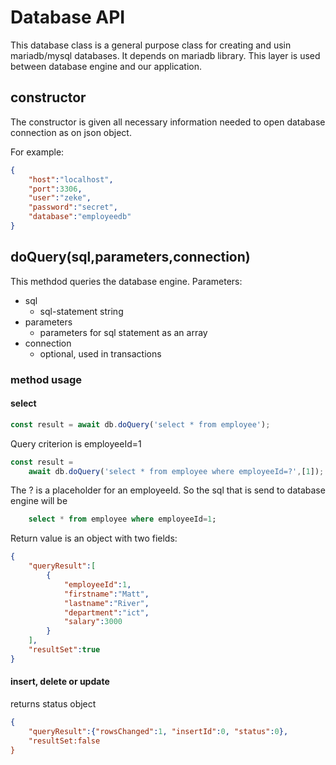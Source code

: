 # Database API

This database class is a general purpose class for creating and usin mariadb/mysql databases. It depends on mariadb library.
This layer is used between database engine and our application.

## **constructor**

The constructor is given all necessary information needed to open database connection as on json object.

For example:

```json
{
    "host":"localhost",
    "port":3306,
    "user":"zeke",
    "password":"secret",
    "database":"employeedb"
}
```

## **doQuery(sql,parameters,connection)**

This methdod queries the database engine. 
Parameters:
-   sql
    -   sql-statement string
-   parameters
    -   parameters for sql statement as an array
-   connection
    -   optional, used in transactions

### method usage
#### select

```js
const result = await db.doQuery('select * from employee');
```
Query criterion is employeeId=1

```js
const result = 
    await db.doQuery('select * from employee where employeeId=?',[1]);
```

The ? is a placeholder for an employeeId. So the sql that is send to database engine will be
```sql
    select * from employee where employeeId=1;
```

Return value is an object with two fields:
```json
{
    "queryResult":[
        {
            "employeeId":1,
            "firstname":"Matt",
            "lastname":"River",
            "department":"ict",
            "salary":3000
        }
    ],
    "resultSet":true
}
```

#### insert, delete or update
returns status object

```json
{
    "queryResult":{"rowsChanged":1, "insertId":0, "status":0},
    "resultSet:false
}
```

